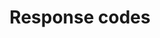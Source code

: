 ---
title: Response codes
product-type: "connect"
content-type: "api-doc"
order: 4

sections:
  - content: |
      The API will attempt to return [HTTP status codes](http://en.wikipedia.org/wiki/List_of_HTTP_status_codes){:target="new"} for every request.

      {% include developers/api-response-code-table.html %}

  - title: "Error message format"
    anchor: "error-message-formats"
    content: |
      {% assign response-codes = site.data.connect.response-codes %}

      The API will return error messages in JSON format. Some error messages may be returned as strings:

      ```
      {{ site.data.connect.response-codes.general-codes.example-responses.string | remove: "`" }}
      ```

      While others may be JSON objects:

      {{ site.data.connect.response-codes.general-codes.example-responses.object | markdownify }}

  - title: "Error message text"
    anchor: "error-message-text"
    content: |
      The text in error messages will vary by root cause and endpoint.

      Each endpoint section contains a rollup of the errors specific to that endpoint. Refer to the documentation for the endpoint for specifics on errors, their possible causes, and the messages the API will return.

---